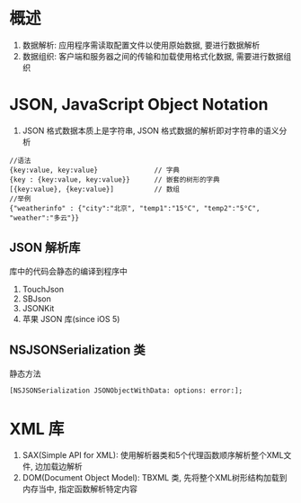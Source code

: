 # 概述

1. 数据解析: 应用程序需读取配置文件以使用原始数据, 要进行数据解析
2. 数据组织: 客户端和服务器之间的传输和加载使用格式化数据, 需要进行数据组织

# JSON, JavaScript Object Notation

1. JSON 格式数据本质上是字符串, JSON 格式数据的解析即对字符串的语义分析

```
//语法
{key:value, key:value}				// 字典
{key : {key:value, key:value}}		// 嵌套的树形的字典
[{key:value}, {key:value}]			// 数组
//举例
{"weatherinfo" : {"city":"北京", "temp1":"15°C", "temp2":"5°C", "weather":"多云"}}
```

## JSON 解析库

库中的代码会静态的编译到程序中

1. TouchJson
2. SBJson
3. JSONKit
4. 苹果 JSON 库(since iOS 5)

## NSJSONSerialization 类

静态方法

```
[NSJSONSerialization JSONObjectWithData: options: error:];
```
# XML 库

1. SAX(Simple API for XML): 使用解析器类和5个代理函数顺序解析整个XML文件, 边加载边解析
2. DOM(Document Object Model): TBXML 类, 先将整个XML树形结构加载到内存当中, 指定函数解析特定内容
